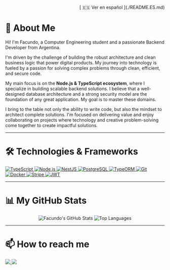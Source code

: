 <p align="right">[ 🇪🇸 Ver en español ](./README.ES.md)</p>

# 🚀 About Me

Hi! I'm Facundo, a Computer Engineering student and a passionate Backend Developer from Argentina.

I'm driven by the challenge of building the robust architecture and clean business logic that power digital products. My journey into technology is fueled by a passion for solving complex problems through clean, efficient, and secure code.

My main focus is on the **Node.js & TypeScript ecosystem**, where I specialize in building scalable backend solutions. I believe that a well-designed database architecture and a strong security model are the foundation of any great application. My goal is to master these domains.

I bring to the table not only the ability to write code, but also the mindset to architect complete solutions. I'm focused on delivering value and enjoy collaborating on projects where technology and creative problem-solving come together to create impactful solutions.

---

# 🛠️ Technologies & Frameworks

<p align="left">
    <a href="https://www.typescriptlang.org/" target="_blank"> 
        <img src="https://img.shields.io/badge/TypeScript-3178C6?style=for-the-badge&logo=typescript&logoColor=white" alt="TypeScript"/>
    </a>
    <a href="https://nodejs.org/en/" target="_blank"> 
        <img src="https://img.shields.io/badge/Node.js-339933?style=for-the-badge&logo=node.js&logoColor=white" alt="Node.js"/>
    </a>
    <a href="https://nestjs.com/" target="_blank"> 
        <img src="https://img.shields.io/badge/NestJS-E0234E?style=for-the-badge&logo=nestjs&logoColor=white" alt="NestJS"/>
    </a>
    <a href="https://www.postgresql.org/" target="_blank"> 
        <img src="https://img.shields.io/badge/PostgreSQL-4169E1?style=for-the-badge&logo=postgresql&logoColor=white" alt="PostgreSQL"/>
    </a>
    <a href="https://typeorm.io/" target="_blank">
      <img src="https://img.shields.io/badge/TypeORM-E83524?style=for-the-badge&logo=typeorm&logoColor=white" alt="TypeORM"/>
    </a>
    <a href="https://git-scm.com/" target="_blank"> 
        <img src="https://img.shields.io/badge/GIT-E84E31?style=for-the-badge&logo=git&logoColor=white" alt="Git"/>
    </a>
    <a href="https://www.docker.com/" target="_blank">
        <img src="https://img.shields.io/badge/Docker-2496ED?style=for-the-badge&logo=docker&logoColor=white" alt="Docker"/>
    </a>
    <a href="https://stripe.com/" target="_blank">
        <img src="https://img.shields.io/badge/Stripe-626CD9?style=for-the-badge&logo=stripe&logoColor=white" alt="Stripe"/>
    </a>
     <a href="https://jwt.io/" target="_blank">
        <img src="https://img.shields.io/badge/JWT-000000?style=for-the-badge&logo=jsonwebtokens&logoColor=white" alt="JWT"/>
    </a>
</p>

---

# 📊 My GitHub Stats

<p align="center">
  <img src="https://github-readme-stats.vercel.app/api?username=AFacundoOrtiz&show_icons=true&theme=tokyonight&count_private=true" alt="Facundo's GitHub Stats" />
  <img src="https://github-readme-stats.vercel.app/api/top-langs/?username=AFacundoOrtiz&layout=compact&theme=tokyonight" alt="Top Languages" />
</p>

---

# 📫 How to reach me

<p>
    <a href="mailto:urban12the@gmail.com">
        <img src="https://img.shields.io/badge/Gmail-D14836?style=for-the-badge&logo=gmail&logoColor=white" />
    </a>
    <a href="https://www.linkedin.com/in/facundo-ortiz-8a24b42a2/">
        <img src="https://img.shields.io/badge/LinkedIn-0A66C2?style=for-the-badge&logo=linkedin&logoColor=white" />
    </a>
</p>
